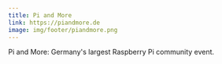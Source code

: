 ```yaml
---
title: Pi and More
link: https://piandmore.de
image: img/footer/piandmore.png
---
```

Pi and More: Germany's largest Raspberry Pi community event.
